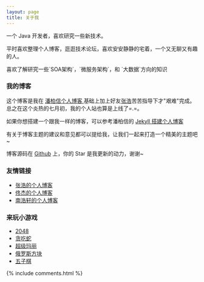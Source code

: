 ```yaml
---
layout: page
title: 关于我 
---
```


一个 Java 开发者，喜欢研究一些新技术。
<p>
平时喜欢整理个人博客，逛逛技术论坛，喜欢安安静静的宅着，一个又无聊又有趣的人。
<p>
喜欢了解研究一些`SOA架构`，`微服务架构`，和 `大数据`方向的知识

<p>

<h3> 我的博客 </h3>  

<p>

这个博客是我在
<a href="http://baixin.io/#blog"> 潘柏信个人博客 </a>基础上加上好友<a href="http://zhanghao.io">张浩</a>苦苦指导下才"艰难"完成。总之在这个炎热的七月初，我的个人站也算是上线了=.=。

<p>

如果你想搭建一个跟我一样的博客，可以参考潘柏信的 
<a href="/2016/10/jekyll_tutorials1/"> Jekyll 搭建个人博客 </a>


<p>

有关于博客主题的建议和意见都可以提给我，让我们一起来打造一个精美的主题吧~ 

<p> 

博客源码在 <a target="_blank" href='https://github.com/CoderOfSong/CoderOFSong.github.io/'>Github</a> 上，你的 Star 是我更新的动力，谢谢~

<p> 

<h3> 友情链接 </h3>

<ul>
<li><a target="_blank" href="http://zhanghao.io/">张浩的个人博客</a></li>
<li><a target="_blank" href="http://www.688r.cn/">佟杰的个人博客</a></li>
<li><a target="_blank" href="http://rudynan.github.io/">南浩轩的个人博客</a></li>
</ul>

<p> 

<h3> 来玩小游戏 </h3>

<ul>

<li><a target="_blank" href="http://123.206.74.224:8080/H5Game/2048/index.html">2048</a></li>

<li><a target="_blank" href="http://123.206.74.224:8080/H5Game/RetroSnaker/tanchishe.html">贪吃蛇</a></li>

<li><a target="_blank" href="http://123.206.74.224:8080/H5Game/Super-Mario/index.html">超级玛丽</a></li>

<li><a target="_blank" href="http://123.206.74.224:8080/H5Game/Tetris/index.html">俄罗斯方块</a></li>

<li><a target="_blank" href="http://123.206.74.224:8080/H5Game/Gobang/index.html">五子棋</a></li>

</ul>

<p> 


{% include comments.html %}

